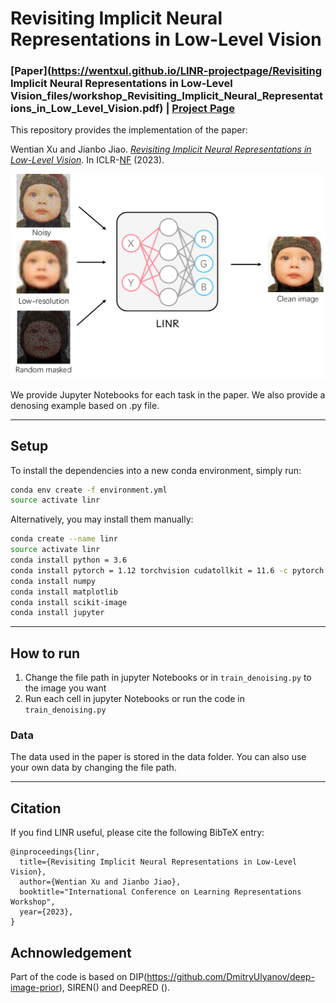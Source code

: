 # Revisiting Implicit Neural Representations in Low-Level Vision
### [Paper](https://wentxul.github.io/LINR-projectpage/Revisiting Implicit Neural Representations in Low-Level Vision_files/workshop_Revisiting_Implicit_Neural_Representations_in_Low_Level_Vision.pdf) | [Project Page](https://wentxul.github.io/LINR-projectpage/) 

This repository provides the implementation of the paper:

Wentian Xu and Jianbo Jiao. *[Revisiting Implicit Neural Representations in Low-Level Vision]()*. In ICLR-[NF](https://sites.google.com/view/neural-fields) (2023).

<!-- <img src="https://github.com/WenTXuL/LINR/overview.png" alt="Overview" width="100%"> -->
![Overview](Overview.png)

We provide Jupyter Notebooks for each task in the paper. We also provide a denosing example based on .py file.

---
## Setup
To install the dependencies into a new conda environment, simply run:
```bash
conda env create -f environment.yml
source activate linr
```
Alternatively, you may install them manually:
```bash
conda create --name linr
source activate linr
conda install python = 3.6
conda install pytorch = 1.12 torchvision cudatollkit = 11.6 -c pytorch
conda install numpy
conda install matplotlib
conda install scikit-image
conda install jupyter
```


---
## How to run

1. Change the file path in jupyter Notebooks or in `train_denoising.py` to the image you want
2. Run each cell in jupyter Notebooks or run the code in `train_denoising.py`

### Data
The data used in the paper is stored in the data folder. You can also use your own data by changing the file path.



---
## Citation
If you find LINR useful, please cite the following BibTeX entry:
```
@inproceedings{linr,
  title={Revisiting Implicit Neural Representations in Low-Level Vision},
  author={Wentian Xu and Jianbo Jiao},
  booktitle="International Conference on Learning Representations Workshop",
  year={2023},
}
```

## Achnowledgement
Part of the code is based on DIP(https://github.com/DmitryUlyanov/deep-image-prior), SIREN() and DeepRED ().
